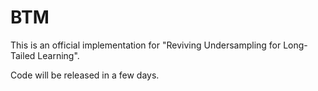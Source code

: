 # BTM
This is an official implementation for "Reviving Undersampling for Long-Tailed Learning".

Code will be released in a few days.
